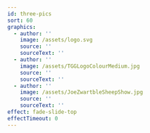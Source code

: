 ```yaml
---
id: three-pics
sort: 60
graphics:
  - author: ''
    image: /assets/logo.svg
    source: ''
    sourceText: ''
  - author: ''
    image: /assets/TGGLogoColourMedium.jpg
    source: ''
    sourceText: ''
  - author: ''
    image: /assets/JoeZwartbleSheepShow.jpg
    source: ''
    sourceText: ''
effect: fade-slide-top
effectTimeout: 0
---
```

&nbsp;
